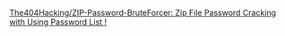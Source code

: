 
[The404Hacking/ZIP-Password-BruteForcer: Zip File Password Cracking with Using Password List !](https://github.com/The404Hacking/ZIP-Password-BruteForcer)
